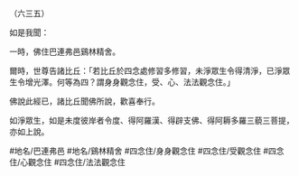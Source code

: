 （六三五）

如是我聞：

一時，佛住巴連弗邑鷄林精舍。

爾時，世尊告諸比丘：「若比丘於四念處修習多修習，未淨眾生令得清淨，已淨眾生令增光澤。何等為四？謂身身觀念住，受、心、法法觀念住。」

佛說此經已，諸比丘聞佛所說，歡喜奉行。

如淨眾生，如是未度彼岸者令度、得阿羅漢、得辟支佛、得阿耨多羅三藐三菩提，亦如上說。

#地名/巴連弗邑
#地名/鷄林精舍
#四念住/身身觀念住
#四念住/受觀念住
#四念住/心觀念住
#四念住/法法觀念住
